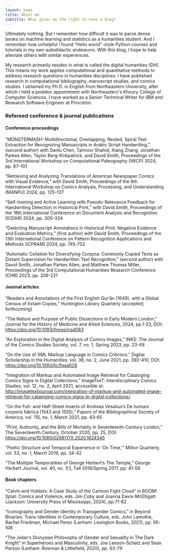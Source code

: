 ```yaml
---
layout: page
title: About me
subtitle: What gives me the right to have a blog?
---
```


Ultimately nothing. But I remember how difficult it was to parse dense books on machine learning and statistics as a humanities student. And I remember how unhelpful I found "Hello world"-style Python courses and tutorials in my own autodidactic endeavors. With this blog, I hope to help alleviate others with similar experiences.

My research primarily resides in what is called the digital humanities (DH). This means my work applies computational and quantitative methods to address research questions in humanities disciplines. I have published research in computational bibliography, manuscript studies, and comics studies. I obtained my Ph.D. in English from Northeastern University, after which I held a postdoc appointment with Northeastern's Khoury College of Computer Sciences. I have worked as a Senior Technical Writer for IBM and Research Software Engineer at Princeton.

### Refereed conference & journal publications
#### Conference proceedings
“MONSTERMASH: Multidirectional, Overlapping, Nested, Spiral Text Extraction for Recognizing Manuscripts in Arabic Script Handwriting,” (second author) with Danlu Chen, Taimoor Shahid, Xiang Zhang, Jonathan Parkes Allen, Taylor Berg-Kirkpatrick, and David Smith, Proceedings of the 3rd International Workshop on Computational Paleography (IWCP) 2024, pp. 87–101

“Retrieving and Analyzing Translations of American Newspaper Comics with Visual Evidence,” with David Smith, Proceedings of the 6th International Workshop on Comics Analysis, Processing, and Understanding (MANPU) 2024, pp. 125–137

“Self-training and Active Learning with Pseudo-Relevance Feedback for Handwriting Detection in Historical Print,” with David Smith, Proceedings of the 18th International Conference on Document Analysis and Recognition (ICDAR) 2024, pp. 305–324

“Detecting Manuscript Annotations in Historical Print: Negative Evidence and Evaluation Metrics,” (first author) with David Smith, Proceedings of the 13th International Conference on Pattern Recognition Applications and Methods (ICPRAM) 2024, pp. 745-752

“Automatic Collation for Diversifying Corpora: Commonly Copied Texts as Distant Supervision for Handwritten Text Recognition,” (second author) with David Smith, Jonathan Parkes Allen, and Matthew Thomas Miller, Proceedings of the 3rd Computational Humanities Research Conference (CHR) 2023, pp. 206-221

#### Journal articles
“Readers and Annotations of the First English Qur’ān (1649), with a Global Census of Extant Copies,” Huntington Library Quarterly (accepted; forthcoming)

“The Nature and Purpose of Public Dissections in Early Modern London,” Journal for the History of Medicine and Allied Sciences, 2024, pp.1-23, DOI: https://doi.org/10.1093/jhmas/jrad083

“An Exploration in the Digital Analysis of Comics Images,” INKS: The Journal of the Comics Studies Society, vol. 7, no. 1, Spring 2023, pp. 23-48

“On the Use of XML Markup Language in Comics Criticism,” Digital Scholarship in the Humanities, vol. 36, no. 2, June 2021, pp. 392-410, DOI: https://doi.org/10.1093/llc/fqaa028

“Integration of Markup and Automated Image Retrieval for Cataloging Comics Signs in Digital Collections,” ImageTexT: Interdisciplinary Comics Studies, vol. 12, no. 2, April 2021, accessible at: http://imagetextjournal.com/integration-of-markup-and-automated-image-retrieval-for-cataloging-comics-signs-in-digital-collections/

“On the Full- and Half-Sheet Inserts of Andreas Vesalius’s De humani corporis fabrica (1543 and 1555),” Papers of the Bibliographical Society of America, vol. 115, no. 1, March 2021, pp. 43-65

“Print, Authority, and the Bills of Mortality in Seventeenth-Century London,” The Seventeenth Century, October 2020, pp. 25, DOI: https://doi.org/10.1080/0268117X.2020.1824345

“Poetic Structure and Temporal Experience in ‘On Time,’” Milton Quarterly, vol. 53, no. 1, March 2019, pp. 34-42

“The Multiple Temporalities of George Herbert’s The Temple,” George Herbert Journal, vol. 40, no. 1/2, Fall 2016/Spring 2017, pp. 41-58

#### Book chapters
“Calvin and Hobbes: A Case Study of the Cartoon Fight Cloud” in BOOM! Splat: Comics and Violence, eds. Jim Coby and Joanna Davis-McElligatt (Jackson: University Press of Mississippi, 2024), pp.71-82

“Iconography and Gender Identity in Transgender Comics,” in Beyond Binaries: Trans Identities in Contemporary Culture, eds. John Lamothe, Rachel Friedman, Michael Perez (Lanham: Lexington Books, 2021), pp. 95-108

“The Joker’s Dionysian Philosophy of Gender and Sexuality in The Dark Knight” in Superheroes and Masculinity, eds. Joe Leeson-Schatz and Sean Parson (Lanham: Rowman & Littlefield, 2020), pp. 63-79

